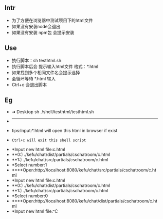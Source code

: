 ## Intr
* 为了方便在浏览器中测试项目下的html文件
* 如果没有安装node会退出
* 如果没有安装 npm包 会提示安装
## Use
* 执行脚本：sh testhtml.sh
* 执行脚本后会 提示输入html文件 格式：*.html
* 如果找到多个相同文件名会提示选择
* 会循环等待 *.html 输入
* Ctrl+c 会退出脚本
## Eg
* ➜  Desktop sh ./shell/testhtml/testhtml.sh 
* -----------------
* tips:Input:*.html will open this html in browser if exist
*     Ctrl+c will exit this shell script
* *Input new html file:c.html
* **0:) ./kefu/chat/dist/partials/cschatroom/c.html
* **1:) ./kefu/chat/src/partials/cschatroom/c.html
* *Select number:1
* ****Open:http://localhost:8080/kefu/chat/src/partials/cschatroom/c.html
* *Input new html file:c.html
* **0:) ./kefu/chat/dist/partials/cschatroom/c.html
* **1:) ./kefu/chat/src/partials/cschatroom/c.html
* *Select number:0
* ****Open:http://localhost:8080/kefu/chat/dist/partials/cschatroom/c.html
* *Input new html file:^C
